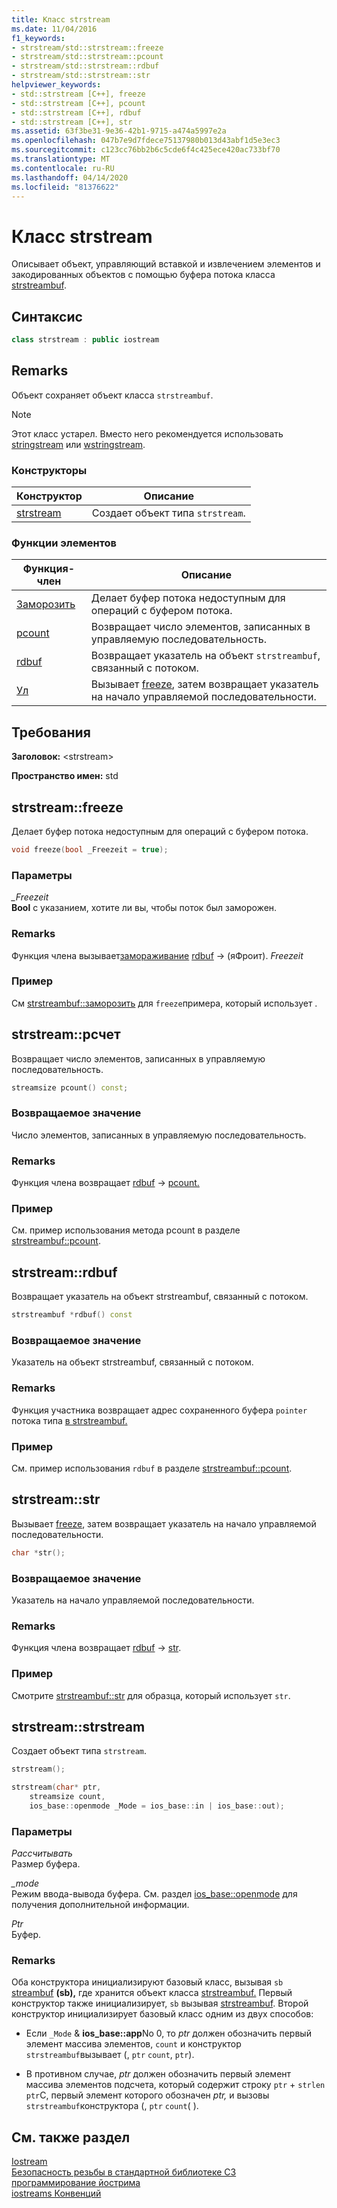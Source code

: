 ```yaml
---
title: Класс strstream
ms.date: 11/04/2016
f1_keywords:
- strstream/std::strstream::freeze
- strstream/std::strstream::pcount
- strstream/std::strstream::rdbuf
- strstream/std::strstream::str
helpviewer_keywords:
- std::strstream [C++], freeze
- std::strstream [C++], pcount
- std::strstream [C++], rdbuf
- std::strstream [C++], str
ms.assetid: 63f3be31-9e36-42b1-9715-a474a5997e2a
ms.openlocfilehash: 047b7e9d7fdece75137980b013d43abf1d5e3ec3
ms.sourcegitcommit: c123cc76bb2b6c5cde6f4c425ece420ac733bf70
ms.translationtype: MT
ms.contentlocale: ru-RU
ms.lasthandoff: 04/14/2020
ms.locfileid: "81376622"
---
```

# <a name="strstream-class"></a>Класс strstream

Описывает объект, управляющий вставкой и извлечением элементов и закодированных объектов с помощью буфера потока класса [strstreambuf](../standard-library/strstreambuf-class.md).

## <a name="syntax"></a>Синтаксис

```cpp
class strstream : public iostream
```

## <a name="remarks"></a>Remarks

Объект сохраняет объект класса `strstreambuf`.

> [!NOTE]
> Этот класс устарел. Вместо него рекомендуется использовать [stringstream](../standard-library/sstream-typedefs.md#stringstream) или [wstringstream](../standard-library/sstream-typedefs.md#wstringstream).

### <a name="constructors"></a>Конструкторы

|Конструктор|Описание|
|-|-|
|[strstream](#strstream)|Создает объект типа `strstream`.|

### <a name="member-functions"></a>Функции элементов

|Функция-член|Описание|
|-|-|
|[Заморозить](#freeze)|Делает буфер потока недоступным для операций с буфером потока.|
|[pcount](#pcount)|Возвращает число элементов, записанных в управляемую последовательность.|
|[rdbuf](#rdbuf)|Возвращает указатель на объект `strstreambuf`, связанный с потоком.|
|[Ул](#str)|Вызывает [freeze](../standard-library/strstreambuf-class.md#freeze), затем возвращает указатель на начало управляемой последовательности.|

## <a name="requirements"></a>Требования

**Заголовок:** \<strstream>

**Пространство имен:** std

## <a name="strstreamfreeze"></a><a name="freeze"></a>strstream::freeze

Делает буфер потока недоступным для операций с буфером потока.

```cpp
void freeze(bool _Freezeit = true);
```

### <a name="parameters"></a>Параметры

*_Freezeit*\
**Bool** с указанием, хотите ли вы, чтобы поток был заморожен.

### <a name="remarks"></a>Remarks

Функция члена вызывает[замораживание](../standard-library/strstreambuf-class.md#freeze) [rdbuf](#rdbuf) -> (яФроит). *Freezeit*

### <a name="example"></a>Пример

См [strstreambuf::заморозить](../standard-library/strstreambuf-class.md#freeze) для `freeze`примера, который использует .

## <a name="strstreampcount"></a><a name="pcount"></a>strstream::pсчет

Возвращает число элементов, записанных в управляемую последовательность.

```cpp
streamsize pcount() const;
```

### <a name="return-value"></a>Возвращаемое значение

Число элементов, записанных в управляемую последовательность.

### <a name="remarks"></a>Remarks

Функция члена возвращает [rdbuf](#rdbuf) -> [pcount.](../standard-library/strstreambuf-class.md#pcount)

### <a name="example"></a>Пример

См. пример использования метода pcount в разделе [strstreambuf::pcount](../standard-library/strstreambuf-class.md#pcount).

## <a name="strstreamrdbuf"></a><a name="rdbuf"></a>strstream::rdbuf

Возвращает указатель на объект strstreambuf, связанный с потоком.

```cpp
strstreambuf *rdbuf() const
```

### <a name="return-value"></a>Возвращаемое значение

Указатель на объект strstreambuf, связанный с потоком.

### <a name="remarks"></a>Remarks

Функция участника возвращает адрес сохраненного буфера `pointer` потока типа [в strstreambuf.](../standard-library/strstreambuf-class.md)

### <a name="example"></a>Пример

См. пример использования `rdbuf` в разделе [strstreambuf::pcount](../standard-library/strstreambuf-class.md#pcount).

## <a name="strstreamstr"></a><a name="str"></a>strstream::str

Вызывает [freeze](../standard-library/strstreambuf-class.md#freeze), затем возвращает указатель на начало управляемой последовательности.

```cpp
char *str();
```

### <a name="return-value"></a>Возвращаемое значение

Указатель на начало управляемой последовательности.

### <a name="remarks"></a>Remarks

Функция члена возвращает [rdbuf](#rdbuf) -> [str](../standard-library/strstreambuf-class.md#str).

### <a name="example"></a>Пример

Смотрите [strstreambuf::str](../standard-library/strstreambuf-class.md#str) для образца, который использует `str`.

## <a name="strstreamstrstream"></a><a name="strstream"></a>strstream::strstream

Создает объект типа `strstream`.

```cpp
strstream();

strstream(char* ptr,
    streamsize count,
    ios_base::openmode _Mode = ios_base::in | ios_base::out);
```

### <a name="parameters"></a>Параметры

*Рассчитывать*\
Размер буфера.

*_mode*\
Режим ввода-вывода буфера. См. раздел [ios_base::openmode](../standard-library/ios-base-class.md#openmode) для получения дополнительной информации.

*Ptr*\
Буфер.

### <a name="remarks"></a>Remarks

Оба конструктора инициализируют базовый класс, вызывая `sb` [streambuf](../standard-library/streambuf-typedefs.md#streambuf) **(sb),** где хранится объект класса [strstreambuf.](../standard-library/strstreambuf-class.md) Первый конструктор также инициализирует, `sb` вызывая [strstreambuf](../standard-library/strstreambuf-class.md#strstreambuf). Второй конструктор инициализирует базовый класс одним из двух способов:

- Если `_Mode`  &  **ios_base::app**No 0, то *ptr* должен обозначить первый элемент массива элементов, `count` и конструктор `strstreambuf`вызывает (, `ptr` `count`, `ptr`).

- В противном случае, *ptr* должен обозначить первый элемент массива элементов подсчета, который содержит строку `ptr`  +  `strlen` `ptr`C, первый элемент которого обозначен *ptr,* и вызовы `strstreambuf`конструктора (, `ptr` `count`( ).

## <a name="see-also"></a>См. также раздел

[Iostream](../standard-library/istream-typedefs.md#iostream)\
[Безопасность резьбы в стандартной библиотеке СЗ](../standard-library/thread-safety-in-the-cpp-standard-library.md)\
[программирование йострима](../standard-library/iostream-programming.md)\
[iostreams Конвенций](../standard-library/iostreams-conventions.md)
